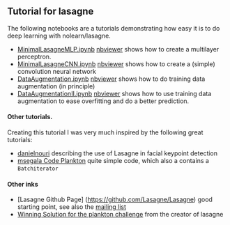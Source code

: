 ## Tutorial for lasagne

The following notebooks are a tutorials demonstrating how easy it is to do deep learning with nolearn/lasagne. 

* [MinimalLasagneMLP.ipynb](MinimalLasagneMLP.ipynb) [nbviewer](http://nbviewer.ipython.org/github/oduerr/dl_tutorial/blob/master/lasagne/MinimalLasagneMLP.ipynb) shows how to create a multilayer perceptron.
* [MinimalLasagneCNN.ipynb](MinimalLasagneCNN.ipynb) [nbviewer](http://nbviewer.ipython.org/github/oduerr/dl_tutorial/blob/master/lasagne/MinimalLasagneCNN.ipynb) shows how to create a (simple) convolution neural network
* [DataAugmentation.ipynb](DataAugmentation.ipynb) [nbviewer](http://nbviewer.ipython.org/github/oduerr/dl_tutorial/blob/master/lasagne/DataAugmentation.ipynb) shows how to do training data augmentation (in principle)
* [DataAugmentationII.ipynb](DataAugmentationII.ipynb) [nbviewer](http://nbviewer.ipython.org/github/oduerr/dl_tutorial/blob/master/lasagne/DataAugmentation.ipynb) shows how to use training data augmentation to ease overfitting and do a better prediction.


#### Other tutorials. 
Creating this tutorial I was very much inspired by the following great tutorials:

* [danielnouri](http://danielnouri.org/notes/2014/12/17/using-convolutional-neural-nets-to-detect-facial-keypoints-tutorial/) describing the use of Lasagne in facial keypoint detection
* [msegala Code Plankton](https://github.com/msegala/Kaggle-National_Data_Science_Bowl) quite simple code, which also a contains a `Batchiterator` 

#### Other inks
* [Lasagne Github Page] (https://github.com/Lasagne/Lasagne) good starting point, see also the [mailing list](https://groups.google.com/forum/#!forum/lasagne-users)
* [Winning Solution for the plankton challenge](http://benanne.github.io/2015/03/17/plankton.html) from the creator of lasagne
